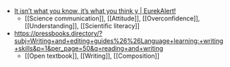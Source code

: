 - [It isn’t what you know, it’s what you think y | EurekAlert!](https://www.eurekalert.org/news-releases/976864)
	- [[Science communication]], [[Attitude]], [[Overconfidence]], [[Understanding]], [[Scientific literacy]]
- https://pressbooks.directory/?subj=Writing+and+editing+guides%26%26Language+learning:+writing+skills&p=1&per_page=50&q=reading+and+writing
	- [[Open textbook]], [[Writing]], [[Composition]]